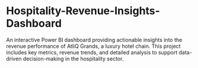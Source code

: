 # Hospitality-Revenue-Insights-Dashboard
An interactive Power BI dashboard providing actionable insights into the revenue performance of AtliQ Grands, a luxury hotel chain. This project includes key metrics, revenue trends, and detailed analysis to support data-driven decision-making in the hospitality sector.
